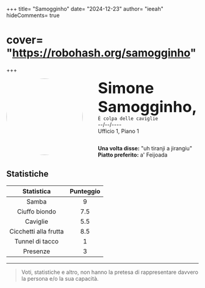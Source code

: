 +++
title= "Samogginho"
date= "2024-12-23"
author= "ieeah"
hideComments= true
# cover= "https://robohash.org/samogginho"
+++

<div class="player-header" style="display: flex;">
  <div class="player-avatar" style="margin-inline-end: 40px;">
    <img src="https://robohash.org/samogginho" width="200px" height="200px" style="border-radius: 50%; aspect-ratio: 1; border: 15px solid #var(--accent); object-fit: contain; object-position: center;" />
  </div>
  <div class="player-info">
    <p class="player-name" style="margin-block: 0; font-size: 2.5rem; font-weight: bold; display: inline-block;" id="player-name">Simone Samogginho,</p>
    <code style="display: inline-block;">È colpa delle caviglie</code>
    <p class="player-age" style="margin-block: 0;">--/--/----</p>
    <p class="player-office" style="margin-block: 0;">Ufficio 1, Piano 1</p>
    <div class="player-specials" style="margin-block: 1.75rem 0;">
      <p class="player-office" style="margin-block: 0;">
        <span style="font-weight: bold">Una volta disse:</span>
        <span style="">"uh tiranji a jirangiu"</span>
      </p>
      <p class="player-office" style="margin-block: 0;">
        <span style="font-weight: bold">Piatto preferito:</span>
        <span style="">a' Feijoada</span>
      </p>
    </div>
  </div>
</div>

## Statistiche

|      Statistica       | Punteggio |
|:---------------------:|:---------:|
|         Samba         |     9     |
|     Ciuffo biondo     |    7.5    |
|       Caviglie        |    5.5    |
| Cicchetti alla frutta |    8.5    |
|    Tunnel di tacco    |     1     |
|       Presenze        |     3     |

---

> Voti, statistiche e altro, non hanno la pretesa di rappresentare davvero la persona e/o la sua capacità.

